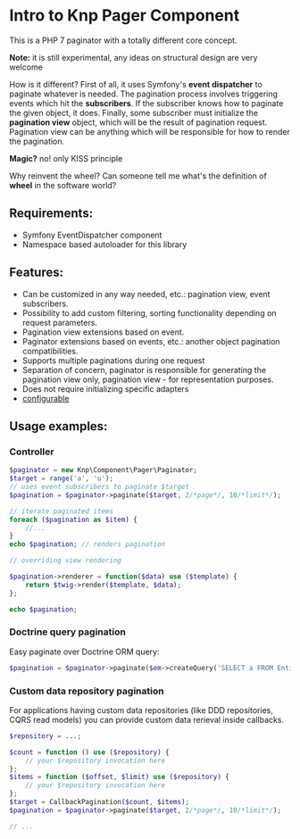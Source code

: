 # Intro to Knp Pager Component

This is a PHP 7 paginator with a totally different core concept.

**Note:** it is still experimental, any ideas on structural design are very welcome

How is it different? First of all, it uses Symfony's **event dispatcher** to paginate whatever is needed.
The pagination process involves triggering events which hit the **subscribers**. If the subscriber
knows how to paginate the given object, it does. Finally, some subscriber must initialize the
**pagination view** object, which will be the result of pagination request. Pagination view
can be anything which will be responsible for how to render the pagination.

**Magic?** no! only KISS principle

Why reinvent the wheel? Can someone tell me what's the definition of **wheel** in the software world? 

## Requirements:

- Symfony EventDispatcher component
- Namespace based autoloader for this library

## Features:

- Can be customized in any way needed, etc.: pagination view, event subscribers.
- Possibility to add custom filtering, sorting functionality depending on request parameters.
- Pagination view extensions based on event.
- Paginator extensions based on events, etc.: another object pagination compatibilities.
- Supports multiple paginations during one request
- Separation of concern, paginator is responsible for generating the pagination view only,
pagination view - for representation purposes.
- Does not require initializing specific adapters
- [configurable](config.md)

## Usage examples:

### Controller

```php
$paginator = new Knp\Component\Pager\Paginator;
$target = range('a', 'u');
// uses event subscribers to paginate $target
$pagination = $paginator->paginate($target, 2/*page*/, 10/*limit*/);

// iterate paginated items
foreach ($pagination as $item) {
    //...
}
echo $pagination; // renders pagination

// overriding view rendering

$pagination->renderer = function($data) use ($template) {
    return $twig->render($template, $data);
};

echo $pagination;

```

### Doctrine query pagination

Easy paginate over Doctrine ORM query:

```php
$pagination = $paginator->paginate($em->createQuery('SELECT a FROM Entity\Article a'), 1/*page*/, 10/*limit*/);
```

### Custom data repository pagination

For applications having custom data repositories (like DDD repositories, CQRS read models) you can provide custom
data rerieval inside callbacks.

```php
$repository = ...;

$count = function () use ($repository) {
    // your $repository invocation here
};
$items = function ($offset, $limit) use ($repository) {
    // your $repository invocation here
};
$target = CallbackPagination($count, $items);
$pagination = $paginator->paginate($target, 2/*page*/, 10/*limit*/);

// ...
```
